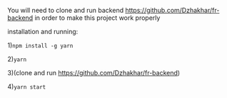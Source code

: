 You will need to clone and run backend https://github.com/Dzhakhar/fr-backend in order to make this project work properly

installation and running:

1)```npm install -g yarn```

2)```yarn```

3)(clone and run https://github.com/Dzhakhar/fr-backend)

4)```yarn start```
